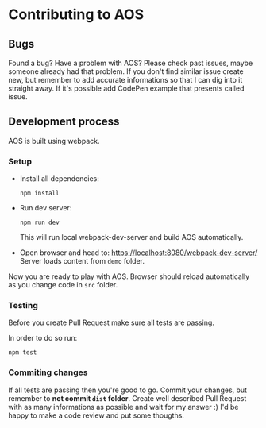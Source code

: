 # Contributing to AOS

## Bugs

Found a bug? Have a problem with AOS? Please check past issues, maybe someone already had that problem. If you don't find similar issue create new, but remember to add accurate informations so that I can dig into it straight away. If it's possible add CodePen example that presents called issue.

## Development process

AOS is built using webpack.

### Setup

- Install all dependencies: 
  
  ```
  npm install
  ```

- Run dev server:
  
  ```
  npm run dev
  ```

  This will run local webpack-dev-server and build AOS automatically.

- Open browser and head to: 
  [https://localhost:8080/webpack-dev-server/](https://localhost:8080/webpack-dev-server/)
  Server loads content from `demo` folder.
  
Now you are ready to play with AOS. Browser should reload automatically as you change code in `src` folder.

### Testing

Before you create Pull Request make sure all tests are passing.

In order to do so run:
```
npm test
```

### Commiting changes

If all tests are passing then you're good to go. Commit your changes, but remember to **not commit `dist` folder**.
Create well described Pull Request with as many informations as possible and wait for my answer :) I'd be happy to make a code review and put some thougths.
